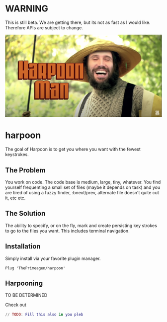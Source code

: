 # WARNING
This is still beta.  We are getting there, but its not as fast as I would like.
Therefore APIs are subject to change.

![Harpoon](harpoon.png)

# harpoon
The goal of Harpoon is to get you where you want with the fewest keystrokes.

## The Problem
You work on code.  The code base is medium, large, tiny, whatever.  You find
yourself frequenting a small set of files (maybe it depends on task) and you
are tired of using a fuzzy finder, :bnext/prev, alternate file doesn't quite
cut it, etc etc.

## The Solution
The ability to specify, or on the fly, mark and create persisting key strokes
to go to the files you want.  This includes terminal navigation.

## Installation
Simply install via your favorite plugin manager.

```
Plug 'ThePrimeagen/harpoon'
```

## Harpooning
TO BE DETERMINED


Check out

```lua
// TODO: Fill this also in you pleb
```

